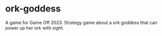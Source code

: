 # ork-goddess
A game for Game Off 2023. Strategy game about a ork goddess that can power up her ork with sight.
